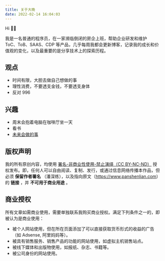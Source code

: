 ```yaml
---
title: 关于大晚
date: 2022-02-14 16:04:03
---
```


Hi 👋🏼

我是一名普通的程序员，在一家濒临倒闭的房企上班，帮助企业研发和维护 ToC、ToB、SAAS、CDP 等产品，几乎每周我都会更新博客，记录我的成长和价值观的变化，以及最重要的是分享技术上的探索历程。

## 观点

* 时间有限，大胆去做自己想做的事
* 理性消费，不要透支金钱，不要透支身体 
* 反对 996 

## 兴趣

* 周末会抱着电脑在咖啡厅坐一天
* 看书
* [未来会做的事](/live)

<a id='licence'></a>
## 版权声明

我的所有原创内容，均使用 [署名-非商业性使用-禁止演绎（CC BY-NC-ND）](https://creativecommons.org/licenses/by-nc-nd/3.0/cn/) 授权发布。即，任何人可以自由阅读、复制、发行，或通过信息网络传播本作品，但必须 **保留作者署名** （潘深练），以及指向原文（<https://www.panshenlian.com>）的 **链接** ，并 **不可用于商业用途** 。

## 商业授权

所有文章如需商业使用，需要单独联系我购买商业授权。满足下列条件之一的，即被认为是商业使用：

* 被个人网站使用，但在所在页面添加了可以直接获取货币形式的收益的广告（如 Adsense, 阿里妈妈等）。
* 被具有销售服务、销售产品的功能的网站使用，如虚拟主机销售站点。
* 被线下媒体和出版物使用，如报纸、杂志、书籍等。
* 被公司身份的网站使用。  